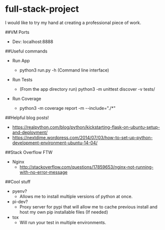 # full-stack-project
I would like to try my hand at creating a professional piece of work.


##VM Ports
* Dev: localhost:8888

##Useful commands
* Run App
    * python3 run.py -h (Command line interface)

* Run Tests
    * (From the app directory run) python3 -m unittest discover -v tests/

* Run Coverage
    * python3 -m coverage report -m --include="./*"


##Helpful blog posts!
* https://realpython.com/blog/python/kickstarting-flask-on-ubuntu-setup-and-deployment/
* https://nextdime.wordpress.com/2014/07/03/how-to-set-up-python-development-environment-ubuntu-14-04/

##Stack Overflow FTW
* Nginx
    * http://stackoverflow.com/questions/17859653/nginx-not-running-with-no-error-message

##Cool stuff
* pyenv?
    - Allows me to install multiple versions of python at once.
* pi-dev?
    - Proxy server for pypi that will allow me to cache previous install and
      host my own pip installable files (If needed)
* tox
    - Will run your test in multiple environments.